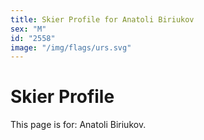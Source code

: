 ```yaml
---
title: Skier Profile for Anatoli Biriukov
sex: "M"
id: "2558"
image: "/img/flags/urs.svg" 
---
```


# Skier Profile

This page is for: Anatoli Biriukov.
    